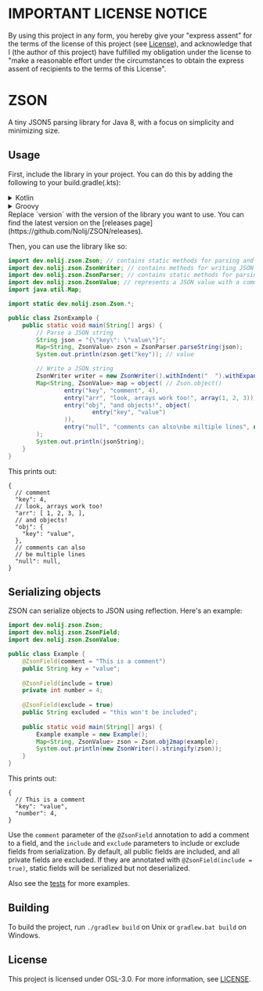 # IMPORTANT LICENSE NOTICE

By using this project in any form, you hereby give your "express assent" for the terms of the license of this
project (see [License](#license)), and acknowledge that I (the author of this project) have fulfilled my obligation
under the license to "make a reasonable effort under the circumstances to obtain the express assent of recipients to
the terms of this License".

# ZSON
A tiny JSON5 parsing library for Java 8, with a focus on simplicity and minimizing size.

## Usage
First, include the library in your project. You can do this by adding the following to your build.gradle(.kts):
<details>
<summary>Kotlin</summary>

```kotlin
repositories {
    maven("https://maven.blamejared.com")
}

dependencies {
    implementation("dev.nolij:zson:version")
}
```
</details>
<details>
<summary>Groovy</summary>

```groovy
repositories {
    maven { url 'https://maven.blamejared.com' }
}

dependencies {
    implementation 'dev.nolij:zson:version'
}
```
</details>
Replace `version` with the version of the library you want to use.
You can find the latest version on the [releases page](https://github.com/Nolij/ZSON/releases).

Then, you can use the library like so:
```java
import dev.nolij.zson.Zson; // contains static methods for parsing and writing JSON
import dev.nolij.zson.ZsonWriter; // contains methods for writing JSON
import dev.nolij.zson.ZsonParser; // contains static methods for parsing JSON
import dev.nolij.zson.ZsonValue; // represents a JSON value with a comment
import java.util.Map;

import static dev.nolij.zson.Zson.*;

public class ZsonExample {
    public static void main(String[] args) {
        // Parse a JSON string
        String json = "{\"key\": \"value\"}";
        Map<String, ZsonValue> zson = ZsonParser.parseString(json);
        System.out.println(zson.get("key")); // value

        // Write a JSON string
        ZsonWriter writer = new ZsonWriter().withIndent("  ").withExpandArrays(false);
		Map<String, ZsonValue> map = object( // Zson.object()
                entry("key", "comment", 4),
                entry("arr", "look, arrays work too!", array(1, 2, 3)),
                entry("obj", "and objects!", object(
                        entry("key", "value")
                )),
                entry("null", "comments can also\nbe miltiple lines", null)
        );
		System.out.println(jsonString);
	}
}

```

This prints out:
```json5
{
  // comment
  "key": 4,
  // look, arrays work too!
  "arr": [ 1, 2, 3, ],
  // and objects!
  "obj": {
    "key": "value", 
  },
  // comments can also
  // be multiple lines
  "null": null,
}
```

## Serializing objects
ZSON can serialize objects to JSON using reflection. Here's an example:
```java
import dev.nolij.zson.Zson;
import dev.nolij.zson.ZsonField;
import dev.nolij.zson.ZsonValue;

public class Example {
	@ZsonField(comment = "This is a comment")
	public String key = "value";
	
	@ZsonField(include = true)
    private int number = 4;
	
	@ZsonField(exclude = true)
    public String excluded = "this won't be included";
	
	public static void main(String[] args) {
		Example example = new Example();
        Map<String, ZsonValue> zson = Zson.obj2map(example);
		System.out.println(new ZsonWriter().stringify(zson));
	}
}
```

This prints out:
```json5
{
  // This is a comment
  "key": "value",
  "number": 4,
}
```

Use the `comment` parameter of the `@ZsonField` annotation to add a comment to a field, and the `include` and `exclude` parameters to include or exclude fields from serialization.
By default, all public fields are included, and all private fields are excluded. If they are annotated with `@ZsonField(include = true)`, static fields will be serialized but not deserialized.

Also see the [tests](src/test/java/ZsonTest.java) for more examples.

## Building
To build the project, run `./gradlew build` on Unix or `gradlew.bat build` on Windows.

## License

This project is licensed under OSL-3.0. For more information, see [LICENSE](LICENSE).
